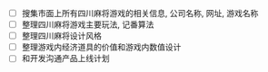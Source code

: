 - [ ] 搜集市面上所有四川麻将游戏的相关信息, 公司名称, 网址, 游戏名称
- [ ] 整理四川麻将游戏主要玩法, 记番算法
- [ ] 整理四川麻将设计风格
- [ ] 整理游戏内经济道具的价值和游戏内数值设计
- [ ] 和开发沟通产品上线计划

